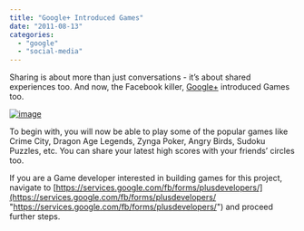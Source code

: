 ```yaml
---
title: "Google+ Introduced Games"
date: "2011-08-13"
categories: 
  - "google"
  - "social-media"
---
```


Sharing is about more than just conversations - it’s about shared experiences too. And now, the Facebook killer, [Google+](http://plus.google.com) introduced Games too.

[![image](http://lh3.ggpht.com/-kbKoOxyXNY8/Tka9IKKIM1I/AAAAAAAAFkA/2dfnnjc65E8/image_thumb%25255B2%25255D.png?imgmax=800 "image")](http://lh4.ggpht.com/-ZeDKVngrXmg/Tka9HrwLzjI/AAAAAAAAFj8/xFx6JFoJ85c/s1600-h/image%25255B4%25255D.png)

To begin with, you will now be able to play some of the popular games like Crime City, Dragon Age Legends, Zynga Poker, Angry Birds, Sudoku Puzzles, etc. You can share your latest high scores with your friends’ circles too.

If you are a Game developer interested in building games for this project, navigate to [https://services.google.com/fb/forms/plusdevelopers/](https://services.google.com/fb/forms/plusdevelopers/ "https://services.google.com/fb/forms/plusdevelopers/") and proceed further steps.
